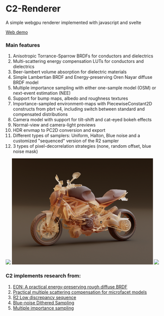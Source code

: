 # C2-Renderer

A simple webgpu renderer implemented with javascript and svelte

[Web demo](https://domenicobrz.github.io/webgl/projects/c2-renderer/)

### Main features

1. Anisotropic Torrance-Sparrow BRDFs for conductors and dielectrics
2. Multi-scattering energy compensation LUTs for conductors and dielectrics
3. Beer-lambert volume absorption for dielectric materials
4. Simple Lambertian BRDF and Energy-preserving Oren Nayar diffuse BRDF model
5. Multiple importance sampling with either one-sample model (OSM) or next-event estimation (NEE)
6. Support for bump maps, albedo and roughness textures
7. Importance-sampled environment-maps with PiecewiseConstant2D constructs from pbrt v4, including switch between standard and compensated distributions
8. Camera model with support for tilt-shift and cat-eyed bokeh effects
9. Normal-view and camera-light previews
10. HDR envmap to PC2D conversion and export
11. Different types of samplers: Uniform, Halton, Blue noise and a customized "sequenced" version of the R2 sampler
12. 3 types of pixel-decorrelation strategies (none, random offset, blue noise mask)

<img src="screenshots/1.png" width="90%" />
<img src="screenshots/3.png" width="90%" />
<img src="screenshots/2.png" width="90%" />

### C2 implements research from:

1. [EON: A practical energy-preserving rough diffuse BRDF](https://arxiv.org/pdf/2410.18026)
2. [Practical multiple scattering compensation for microfacet models](https://blog.selfshadow.com/publications/turquin/ms_comp_final.pdf)
3. [R2 Low discrepancy sequence](https://extremelearning.com.au/unreasonable-effectiveness-of-quasirandom-sequences/)
4. [Blue-noise Dithered Sampling](https://blogs.autodesk.com/media-and-entertainment/wp-content/uploads/sites/162/dither_abstract.pdf)
5. [Multiple importance sampling](https://graphics.stanford.edu/courses/cs348b-03/papers/veach-chapter9.pdf)
